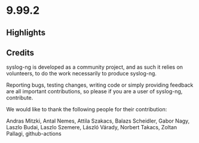 9.99.2
======

## Highlights

<Fill this block manually from the blocks below>

## Credits

syslog-ng is developed as a community project, and as such it relies
on volunteers, to do the work necessarily to produce syslog-ng.

Reporting bugs, testing changes, writing code or simply providing
feedback are all important contributions, so please if you are a user
of syslog-ng, contribute.

We would like to thank the following people for their contribution:

Andras Mitzki, Antal Nemes, Attila Szakacs, Balazs Scheidler,
Gabor Nagy, Laszlo Budai, Laszlo Szemere, László Várady,
Norbert Takacs, Zoltan Pallagi, github-actions
